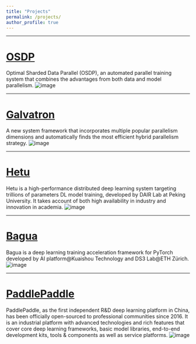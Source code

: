 ```yaml
---
title: "Projects"
permalink: /projects/
author_profile: true
---
```


---
# [OSDP](https://github.com/Youhe-Jiang/IJCAI2023-OptimalShardedDataParallel)
Optimal Sharded Data Parallel (OSDP), an automated parallel training system that combines the advantages from both data and model parallelism.
![image](https://github.com/Youhe-Jiang/youhe-jiang.github.io/assets/85312798/ea25664c-d745-4334-8352-f4ba9149f7ee)

---
# [Galvatron](https://github.com/PKU-DAIR/Hetu/tree/main/tools/Galvatron)
A new system framework that incorporates multiple popular parallelism dimensions and automatically finds the most efficient hybrid parallelism strategy.
![image](https://github.com/Youhe-Jiang/youhe-jiang.github.io/assets/85312798/4161f789-3e30-414f-8002-26f735a20a74)

---
# [Hetu](https://github.com/PKU-DAIR/Hetu)
Hetu is a high-performance distributed deep learning system targeting trillions of parameters DL model training, developed by DAIR Lab at Peking University. It takes account of both high availability in industry and innovation in academia.
![image](https://github.com/Youhe-Jiang/youhe-jiang.github.io/assets/85312798/77c5f720-99b0-4a4d-9bf5-34b0d07a2785)

---
# [Bagua](https://github.com/BaguaSys/bagua)
Bagua is a deep learning training acceleration framework for PyTorch developed by AI platform@Kuaishou Technology and DS3 Lab@ETH Zürich.
![image](https://github.com/Youhe-Jiang/youhe-jiang.github.io/assets/85312798/c5c76a5e-2b80-47d4-b0a5-5f75bf2e77e2)

---
# [PaddlePaddle](https://github.com/PaddlePaddle/Paddle)
PaddlePaddle, as the first independent R&D deep learning platform in China, has been officially open-sourced to professional communities since 2016. It is an industrial platform with advanced technologies and rich features that cover core deep learning frameworks, basic model libraries, end-to-end development kits, tools & components as well as service platforms.
![image](https://github.com/Youhe-Jiang/youhe-jiang.github.io/assets/85312798/19582377-2d08-4e3d-9fb4-00d9c5c2bc88)

